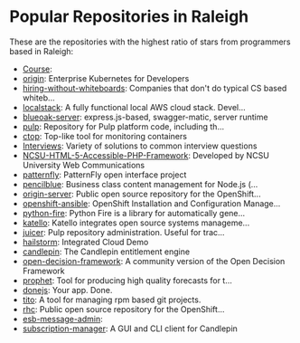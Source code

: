 # Popular Repositories in Raleigh

These are the repositories with the highest ratio of stars from programmers based in Raleigh:

- [Course](https://github.com/CSC-DevOps/Course): 
- [origin](https://github.com/openshift/origin): Enterprise Kubernetes for Developers
- [hiring-without-whiteboards](https://github.com/poteto/hiring-without-whiteboards): Companies that don't do typical CS based whiteb...
- [localstack](https://github.com/atlassian/localstack): A fully functional local AWS cloud stack. Devel...
- [blueoak-server](https://github.com/BlueOakJS/blueoak-server): express.js-based, swagger-matic, server runtime
- [pulp](https://github.com/pulp/pulp): Repository for Pulp platform code, including th...
- [ctop](https://github.com/bcicen/ctop): Top-like tool for monitoring containers
- [Interviews](https://github.com/kdn251/Interviews): Variety of solutions to common interview questions
- [NCSU-HTML-5-Accessible-PHP-Framework](https://github.com/ncsuwebcomm/NCSU-HTML-5-Accessible-PHP-Framework): Developed by NCSU University Web Communications
- [patternfly](https://github.com/patternfly/patternfly): PatternFly open interface project
- [pencilblue](https://github.com/pencilblue/pencilblue): Business class content management for Node.js (...
- [origin-server](https://github.com/openshift/origin-server): Public open source repository for the OpenShift...
- [openshift-ansible](https://github.com/openshift/openshift-ansible): OpenShift Installation and Configuration Manage...
- [python-fire](https://github.com/google/python-fire): Python Fire is a library for automatically gene...
- [katello](https://github.com/Katello/katello): Katello integrates open source systems manageme...
- [juicer](https://github.com/juicer/juicer): Pulp repository administration. Useful for trac...
- [hailstorm](https://github.com/wrichter/hailstorm): Integrated Cloud Demo
- [candlepin](https://github.com/candlepin/candlepin): The Candlepin entitlement engine
- [open-decision-framework](https://github.com/red-hat-people-team/open-decision-framework): A community version of the Open Decision Framework
- [prophet](https://github.com/facebookincubator/prophet): Tool for producing high quality forecasts for t...
- [donejs](https://github.com/donejs/donejs): Your app. Done.
- [tito](https://github.com/dgoodwin/tito): A tool for managing rpm based git projects.
- [rhc](https://github.com/openshift/rhc): Public open source repository for the OpenShift...
- [esb-message-admin](https://github.com/esbtools/esb-message-admin): 
- [subscription-manager](https://github.com/candlepin/subscription-manager): A GUI and CLI client for Candlepin
